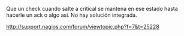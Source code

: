 Que un check cuando salte a critical se mantena en ese estado hasta hacerle un ack o algo asi.
No hay solución integrada.

http://support.nagios.com/forum/viewtopic.php?f=7&t=25228

